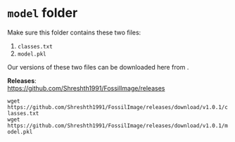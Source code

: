 # `model` folder
Make sure this folder contains these two files:
1.  `classes.txt`
2.  `model.pkl`

Our versions of these two files can be downloaded here from .       

**Releases**:     
https://github.com/Shreshth1991/FossilImage/releases

`wget https://github.com/Shreshth1991/FossilImage/releases/download/v1.0.1/classes.txt`  
`wget https://github.com/Shreshth1991/FossilImage/releases/download/v1.0.1/model.pkl`


